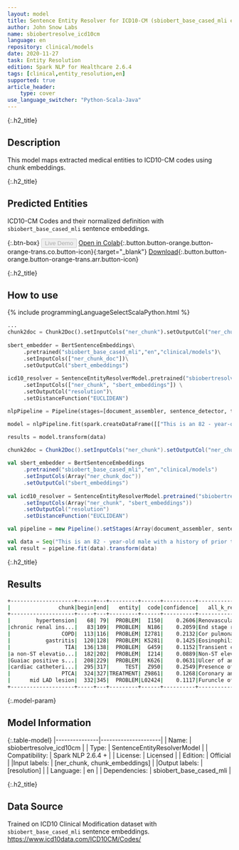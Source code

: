 ```yaml
---
layout: model
title: Sentence Entity Resolver for ICD10-CM (sbiobert_base_cased_mli embeddings)
author: John Snow Labs
name: sbiobertresolve_icd10cm
language: en
repository: clinical/models
date: 2020-11-27
task: Entity Resolution
edition: Spark NLP for Healthcare 2.6.4
tags: [clinical,entity_resolution,en]
supported: true
article_header:
    type: cover
use_language_switcher: "Python-Scala-Java"
---
```


{:.h2_title}
## Description
This model maps extracted medical entities to ICD10-CM codes using chunk embeddings.

{:.h2_title}
## Predicted Entities 
ICD10-CM Codes and their normalized definition with ``sbiobert_base_cased_mli`` sentence embeddings.

{:.btn-box}
<button class="button button-orange" disabled>Live Demo</button>
[Open in Colab](https://colab.research.google.com/github/JohnSnowLabs/spark-nlp-workshop/blob/master/tutorials/Certification_Trainings/Healthcare/24.Improved_Entity_Resolvers_in_SparkNLP_with_sBert.ipynb){:.button.button-orange.button-orange-trans.co.button-icon}{:target="_blank"}
[Download](https://s3.amazonaws.com/auxdata.johnsnowlabs.com/clinical/models/sbiobertresolve_icd10cm_en_2.6.4_2.4_1606235759310.zip){:.button.button-orange.button-orange-trans.arr.button-icon}

{:.h2_title}
## How to use 
<div class="tabs-box" markdown="1">

{% include programmingLanguageSelectScalaPython.html %}

```python
...
chunk2doc = Chunk2Doc().setInputCols("ner_chunk").setOutputCol("ner_chunk_doc")
 
sbert_embedder = BertSentenceEmbeddings\
     .pretrained("sbiobert_base_cased_mli","en","clinical/models")\
     .setInputCols(["ner_chunk_doc"])\
     .setOutputCol("sbert_embeddings")
 
icd10_resolver = SentenceEntityResolverModel.pretrained("sbiobertresolve_icd10cm","en", "clinical/models") \
     .setInputCols(["ner_chunk", "sbert_embeddings"]) \
     .setOutputCol("resolution")\
     .setDistanceFunction("EUCLIDEAN")

nlpPipeline = Pipeline(stages=[document_assembler, sentence_detector, tokenizer, word_embeddings, clinical_ner, ner_converter, chunk2doc, sbert_embedder, icd10_resolver])

model = nlpPipeline.fit(spark.createDataFrame([["This is an 82 - year-old male with a history of prior tobacco use , hypertension , chronic renal insufficiency , COPD , gastritis , and TIA who initially presented to Braintree with a non-ST elevation MI and Guaiac positive stools , transferred to St . Margaret\'s Center for Women & Infants for cardiac catheterization with PTCA to mid LAD lesion complicated by hypotension and bradycardia requiring Atropine , IV fluids and transient dopamine possibly secondary to vagal reaction , subsequently transferred to CCU for close monitoring , hemodynamically stable at the time of admission to the CCU ."]]).toDF("text"))

results = model.transform(data)

```
```scala
chunk2doc = Chunk2Doc().setInputCols("ner_chunk").setOutputCol("ner_chunk_doc")
 
val sbert_embedder = BertSentenceEmbeddings
     .pretrained("sbiobert_base_cased_mli","en","clinical/models")
     .setInputCols(Array("ner_chunk_doc"))
     .setOutputCol("sbert_embeddings")
 
val icd10_resolver = SentenceEntityResolverModel.pretrained("sbiobertresolve_icd10cm","en", "clinical/models")
     .setInputCols(Array("ner_chunk", "sbert_embeddings"))
     .setOutputCol("resolution")
     .setDistanceFunction("EUCLIDEAN")

val pipeline = new Pipeline().setStages(Array(document_assembler, sentence_detector, tokenizer, word_embeddings, clinical_ner, ner_converter, chunk2doc, sbert_embedder, icd10_resolver))

val data = Seq("This is an 82 - year-old male with a history of prior tobacco use , hypertension , chronic renal insufficiency , COPD , gastritis , and TIA who initially presented to Braintree with a non-ST elevation MI and Guaiac positive stools , transferred to St . Margaret\'s Center for Women & Infants for cardiac catheterization with PTCA to mid LAD lesion complicated by hypotension and bradycardia requiring Atropine , IV fluids and transient dopamine possibly secondary to vagal reaction , subsequently transferred to CCU for close monitoring , hemodynamically stable at the time of admission to the CCU .").toDF("text")
val result = pipeline.fit(data).transform(data)
```

{:.h2_title}
## Results

```bash
+--------------------+-----+---+---------+------+----------+--------------------+--------------------+
|               chunk|begin|end|   entity|  code|confidence|   all_k_resolutions|         all_k_codes|
+--------------------+-----+---+---------+------+----------+--------------------+--------------------+
|        hypertension|   68| 79|  PROBLEM|  I150|    0.2606|Renovascular hype...|I150:::K766:::I10...|
|chronic renal ins...|   83|109|  PROBLEM|  N186|    0.2059|End stage renal d...|N186:::D631:::P96...|
|                COPD|  113|116|  PROBLEM| I2781|    0.2132|Cor pulmonale (ch...|I2781:::J449:::J4...|
|           gastritis|  120|128|  PROBLEM| K5281|    0.1425|Eosinophilic gast...|K5281:::K140:::K9...|
|                 TIA|  136|138|  PROBLEM|  G459|    0.1152|Transient cerebra...|G459:::I639:::T79...|
|a non-ST elevatio...|  182|202|  PROBLEM|  I214|    0.0889|Non-ST elevation ...|I214:::I256:::M62...|
|Guaiac positive s...|  208|229|  PROBLEM|  K626|    0.0631|Ulcer of anus and...|K626:::K380:::R15...|
|cardiac catheteri...|  295|317|     TEST|  Z950|    0.2549|Presence of cardi...|Z950:::Z95811:::I...|
|                PTCA|  324|327|TREATMENT| Z9861|    0.1268|Coronary angiopla...|Z9861:::Z9862:::I...|
|      mid LAD lesion|  332|345|  PROBLEM|L02424|    0.1117|Furuncle of left ...|L02424:::Q202:::L...|
+--------------------+-----+---+---------+------+----------+--------------------+--------------------+
```

{:.model-param}
## Model Information

{:.table-model}
|---------------|---------------------|
| Name:         | sbiobertresolve_icd10cm        |
| Type:          | SentenceEntityResolverModel     |
| Compatibility: | Spark NLP 2.6.4 +               |
| License:       | Licensed            |
| Edition:       | Official          |
|Input labels:        | [ner_chunk, chunk_embeddings]     |
|Output labels:       | [resolution]                 |
| Language:      | en                  |
| Dependencies: | sbiobert_base_cased_mli |

{:.h2_title}
## Data Source
Trained on ICD10 Clinical Modification dataset with ``sbiobert_base_cased_mli`` sentence embeddings.
https://www.icd10data.com/ICD10CM/Codes/